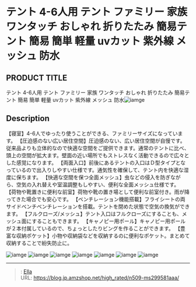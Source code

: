 # テント 4-6人用   テント ファミリー 家族 ワンタッチ おしゃれ  折りたたみ 簡易テント 簡易 簡単 軽量 uvカット 紫外線 メッシュ 防水


## PRODUCT TITLE 

テント 4-6人用   テント ファミリー 家族 ワンタッチ おしゃれ  折りたたみ 簡易テント 簡易 簡単 軽量 uvカット 紫外線 メッシュ 防水![iamge](https://b2bfiles1.gigab2b.cn/image/wkseller/305/281059/20210618_951dea0087d28c8d15225dcbaa27e895.jpg)

## Description

【寝室】4-6人でゆったり使うことができる、ファミリーサイズになっています。
【圧迫感のない広い居住空間】圧迫感のない、広い居住空間が自慢です。従来品よりも立体的なので快適な空間をご提供できます。通常のテントに比べ、頭上の空間が拡大ます。壁面の近い場所でもストレスなく活動できるので広々とした感覚になります。
【両面入口】前後にあるテントの入口はＤ型タイプとなっているので出入りしやすい仕様です。通気性を確保して、テント内を快適な湿度に保ちます。
【快適な空間を保つ全面メッシュ】虫などの侵入を防ぎながら、空気の入れ替えや室温調整もしやすい、便利な全面メッシュ仕様です。
【荷物や靴置きに便利な前室】荷物や靴の置き場として便利な前室付き。雨が降ってきた場合でも安心です。
【ベンチレーション機能搭載】フライシートの両サイドベンチベンチレーションを搭載。テントを閉めた状態で空気の換気ができます。
【フルクローズ/メッシュ】テント入口はフルクローズにすることも、メッシュ面にすることもできます。
【キャノピー用ポール】キャノピー用ポールが２本付属しているので、ちょっとしたりビングを作ることができます。
【豊富な収納ポケット】小物や収納袋などを収納するのに便利なポケット。まとめて収納することで紛失防止に。

![iamge](https://b2bfiles1.gigab2b.cn/image/wkseller/305/281059/20210618_e4583259358104423ab2b79b71a85401.jpg)
![iamge](https://b2bfiles1.gigab2b.cn/image/wkseller/305/281059/20210618_099d83b8e63a6817ad63db56e00bb683.jpg)
![iamge](https://b2bfiles1.gigab2b.cn/image/wkseller/305/281059/20210618_e30837a579281757621f4f0304414726.jpg)
![iamge](https://b2bfiles1.gigab2b.cn/image/wkseller/305/281059/20210618_e3005ab716d82834e19a65ce8bc9a5a1.jpg)
![iamge](https://b2bfiles1.gigab2b.cn/image/wkseller/305/281059/20210618_15ab65d64a9349db7139b4e13a131c67.jpg)
![iamge](https://b2bfiles1.gigab2b.cn/image/wkseller/305/281059/20210618_86500205041c0e73c94949b380dd085f.jpg)
![iamge](https://b2bfiles1.gigab2b.cn/image/wkseller/305/281059/20210618_bd7b3097c4b4c2731fbd90793e35644b.jpg)


---

> : [Ella](https://blog.jp.amzshop.net/)  
> URL: https://blog.jp.amzshop.net/high_rated/n509-ms299581aaa/  

